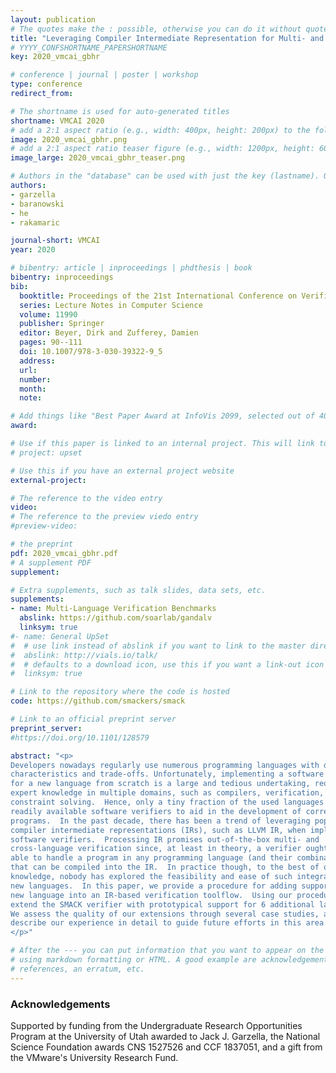 ```yaml
---
layout: publication
# The quotes make the : possible, otherwise you can do it without quotes
title: "Leveraging Compiler Intermediate Representation for Multi- and Cross-Language Verification"
# YYYY_CONFSHORTNAME_PAPERSHORTNAME
key: 2020_vmcai_gbhr

# conference | journal | poster | workshop
type: conference
redirect_from:

# The shortname is used for auto-generated titles
shortname: VMCAI 2020
# add a 2:1 aspect ratio (e.g., width: 400px, height: 200px) to the folder /assets/images/papers/
image: 2020_vmcai_gbhr.png
# add a 2:1 aspect ratio teaser figure (e.g., width: 1200px, height: 600px) to the folder /assets/images/papers/
image_large: 2020_vmcai_gbhr_teaser.png

# Authors in the "database" can be used with just the key (lastname). Others can be written properly.
authors:
- garzella
- baranowski 
- he
- rakamaric

journal-short: VMCAI
year: 2020

# bibentry: article | inproceedings | phdthesis | book
bibentry: inproceedings
bib:
  booktitle: Proceedings of the 21st International Conference on Verification, Model Checking, and Abstract Interpretation (VMCAI)
  series: Lecture Notes in Computer Science
  volume: 11990
  publisher: Springer
  editor: Beyer, Dirk and Zufferey, Damien
  pages: 90--111
  doi: 10.1007/978-3-030-39322-9_5
  address:
  url:
  number:
  month:
  note:

# Add things like "Best Paper Award at InfoVis 2099, selected out of 4000 submissions"
award:

# Use if this paper is linked to an internal project. This will link to the project site
# project: upset

# Use this if you have an external project website
external-project:

# The reference to the video entry
video:
# The reference to the preview viedo entry
#preview-video:

# the preprint
pdf: 2020_vmcai_gbhr.pdf
# A supplement PDF
supplement: 

# Extra supplements, such as talk slides, data sets, etc.
supplements:
- name: Multi-Language Verification Benchmarks
  abslink: https://github.com/soarlab/gandalv
  linksym: true
#- name: General UpSet
#  # use link instead of abslink if you want to link to the master directory
#  abslink: http://vials.io/talk/
#  # defaults to a download icon, use this if you want a link-out icon
#  linksym: true

# Link to the repository where the code is hosted
code: https://github.com/smackers/smack

# Link to an official preprint server
preprint_server: 
#https://doi.org/10.1101/128579

abstract: "<p>
Developers nowadays regularly use numerous programming languages with different
characteristics and trade-offs. Unfortunately, implementing a software verifier
for a new language from scratch is a large and tedious undertaking, requiring
expert knowledge in multiple domains, such as compilers, verification, and
constraint solving.  Hence, only a tiny fraction of the used languages has
readily available software verifiers to aid in the development of correct
programs.  In the past decade, there has been a trend of leveraging popular
compiler intermediate representations (IRs), such as LLVM IR, when implementing
software verifiers.  Processing IR promises out-of-the-box multi- and
cross-language verification since, at least in theory, a verifier ought to be
able to handle a program in any programming language (and their combination)
that can be compiled into the IR.  In practice though, to the best of our
knowledge, nobody has explored the feasibility and ease of such integration of
new languages.  In this paper, we provide a procedure for adding support for a
new language into an IR-based verification toolflow.  Using our procedure, we
extend the SMACK verifier with prototypical support for 6 additional languages.
We assess the quality of our extensions through several case studies, and we
describe our experience in detail to guide future efforts in this area.
</p>"

# After the --- you can put information that you want to appear on the website
# using markdown formatting or HTML. A good example are acknowledgements, extra
# references, an erratum, etc.
---
```

### Acknowledgements

Supported by funding from the Undergraduate Research Opportunities Program at
the University of Utah awarded to Jack J. Garzella, the National Science
Foundation awards CNS 1527526 and CCF 1837051, and a gift from the VMware's
University Research Fund.
